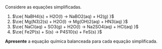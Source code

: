 
Considere as equações simplificadas.

1. $\ce{ NaBH4(s) + H2O(l) -> NaBO2(aq) + H2(g) }$
2. $\ce{ Mg(N3)2(s) + H2O(l) -> Mg(OH)2(aq) + HN3(aq) }$
3. $\ce{ NaCl(aq) + SO3(g) + H2O(l) -> Na2SO4(aq) + HCl(aq) }$
4. $\ce{ Fe2P(s) + S(s) -> P4S10(s) + FeS(s) }$

**Apresente** a equação química balanceada para cada equação simplificada.
